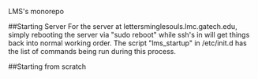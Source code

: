 LMS's monorepo


##Starting Server
For the server at lettersminglesouls.lmc.gatech.edu, simply rebooting the server via "sudo reboot" while ssh's in will get things back into normal working order. The script "lms_startup" in /etc/init.d has the list of commands being run during this process.

##Starting from scratch

